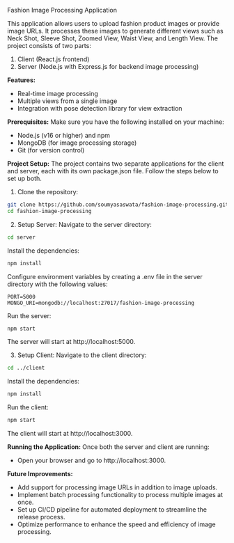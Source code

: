 Fashion Image Processing Application

This application allows users to upload fashion product images or provide image URLs. It processes these images to generate different views such as Neck Shot, Sleeve Shot, Zoomed View, Waist View, and Length View. The project consists of two parts:

1. Client (React.js frontend)
2. Server (Node.js with Express.js for backend image processing)

**Features:**
- Real-time image processing
- Multiple views from a single image
- Integration with pose detection library for view extraction

**Prerequisites:**
Make sure you have the following installed on your machine:
- Node.js (v16 or higher) and npm
- MongoDB (for image processing storage)
- Git (for version control)

**Project Setup:**
The project contains two separate applications for the client and server, each with its own package.json file. Follow the steps below to set up both.

1. Clone the repository:
```bash
git clone https://github.com/soumyasaswata/fashion-image-processing.git
cd fashion-image-processing
```

2. Setup Server:
Navigate to the server directory:
```bash
cd server
```
Install the dependencies:
```bash
npm install
```
Configure environment variables by creating a .env file in the server directory with the following values:
```
PORT=5000
MONGO_URI=mongodb://localhost:27017/fashion-image-processing
```
Run the server:
```bash
npm start
```
The server will start at http://localhost:5000.

3. Setup Client:
Navigate to the client directory:
```bash
cd ../client
```
Install the dependencies:
```bash
npm install
```
Run the client:
```bash
npm start
```
The client will start at http://localhost:3000.

**Running the Application:**
Once both the server and client are running:
- Open your browser and go to http://localhost:3000.

**Future Improvements:**

- Add support for processing image URLs in addition to image uploads.
- Implement batch processing functionality to process multiple images at once.
- Set up CI/CD pipeline for automated deployment to streamline the release process.
- Optimize performance to enhance the speed and efficiency of image processing.

